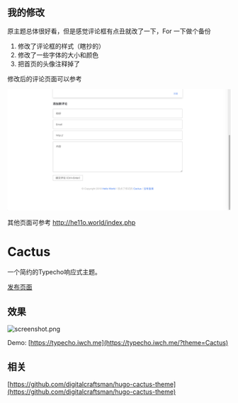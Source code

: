 ## 我的修改

原主题总体很好看，但是感觉评论框有点丑就改了一下，For 一下做个备份

1. 修改了评论框的样式（瞎抄的）
2. 修改了一些字体的大小和颜色
3. 把首页的头像注释掉了

修改后的评论页面可以参考

![screenshot1.png](https://github.com/iiilin/typecho-theme-Cactus/raw/master/screenshot1.png)

其他页面可参考 http://he11o.world/index.php

# Cactus

一个简约的Typecho响应式主题。

[发布页面](https://www.iwch.me/archives/668.html)

## 效果

![screenshot.png](https://static.yecdn.com/static/blog/post/668/screenshot.png)

Demo: [https://typecho.iwch.me](https://typecho.iwch.me/?theme=Cactus)

## 相关

[https://github.com/digitalcraftsman/hugo-cactus-theme](https://github.com/digitalcraftsman/hugo-cactus-theme)
